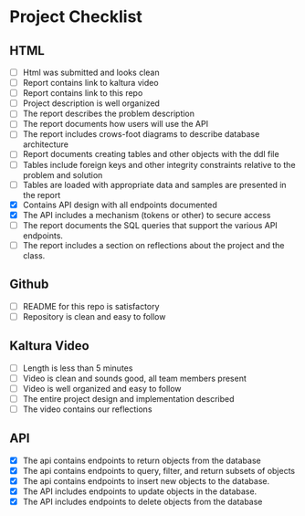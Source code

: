 # Project Checklist

## HTML
- [ ] Html was submitted and looks clean
- [ ] Report contains link to kaltura video
- [ ] Report contains link to this repo
- [ ] Project description is well organized
- [ ] The report describes the problem description
- [ ] The report documents how users will use the API
- [ ] The report includes crows-foot diagrams to describe database architecture
- [ ] Report documents creating tables and other objects with the ddl file
- [ ] Tables include foreign keys and other integrity constraints relative to the problem and solution
- [ ] Tables are loaded with appropriate data and samples are presented in the report
- [X] Contains API design with all endpoints documented
- [X] The API includes a mechanism (tokens or other) to secure access
- [ ] The report documents the SQL queries that support the various API endpoints.
- [ ] The report includes a section on reflections about the project and the class.

## Github
- [ ] README for this repo is satisfactory
- [ ] Repository is clean and easy to follow

## Kaltura Video
- [ ] Length is less than 5 minutes
- [ ] Video is clean and sounds good, all team members present
- [ ] Video is well organized and easy to follow
- [ ] The entire project design and implementation described
- [ ] The video contains our reflections

## API
- [X] The api contains endpoints to return objects from the database
- [X] The api contains endpoints to query, filter, and return subsets of objects
- [X] The api contains endpoints to insert new objects to the database.
- [X] The API includes endpoints to update objects in the database.
- [X] The API includes endpoints to delete objects from the database
